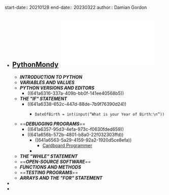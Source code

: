 start-date:: 20210128
end-date:: 20230322
author:: Damian Gordon

- ## [PythonMondy](http://damiantgordon.com/PythonMonday/) ![Python Monday](../assets/book_pythonmonday.pdf)
  - ***INTRODUCTION TO PYTHON***
  - ***VARIABLES AND VALUES***
  - ***PYTHON VERSIONS AND EDITORS***
    - ((641a6316-337a-409b-bb0f-141ee40568b5))
  - ***THE "IF" STATEMENT***
    - ((641a6338-652c-447d-88de-7b9f76390d24))
      - ```
        DateOfBirth = int(input(“What is your Year of Birth:\n”))
        ```
  - ==***DEBUGGING PROGRAMS***==
    - ((641a6357-95d3-4efa-973c-f0630fded659))
    - ((641a656b-572b-4801-b8a0-22f032303ffd))
      - ((641a6563-5a29-4159-92a2-1920d5ce8efa))
        - [Cardboard Programmer](https://wiki.c2.com/?CardboardProgrammer)
      -
  - ***THE "WHILE" STATEMENT***
  - ==***OPEN-SOURCE SOFTWARE***==
  - ***FUNCTIONS AND METHODS***
  - ==***TESTING PROGRAMS***==
  - ***ARRAYS AND THE "FOR" STATEMENT***
-
-